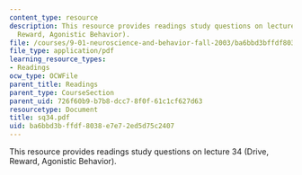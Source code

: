 ```yaml
---
content_type: resource
description: This resource provides readings study questions on lecture 34 (Drive,
  Reward, Agonistic Behavior).
file: /courses/9-01-neuroscience-and-behavior-fall-2003/ba6bbd3bffdf8038e7e72ed5d75c2407_sq34.pdf
file_type: application/pdf
learning_resource_types:
- Readings
ocw_type: OCWFile
parent_title: Readings
parent_type: CourseSection
parent_uid: 726f60b9-b7b8-dcc7-8f0f-61c1cf627d63
resourcetype: Document
title: sq34.pdf
uid: ba6bbd3b-ffdf-8038-e7e7-2ed5d75c2407
---
```

This resource provides readings study questions on lecture 34 (Drive, Reward, Agonistic Behavior).

